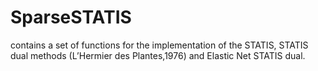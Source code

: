 # SparseSTATIS
contains a set of functions for the implementation of the STATIS, STATIS dual methods (L’Hermier des Plantes,1976) and Elastic Net STATIS dual.
